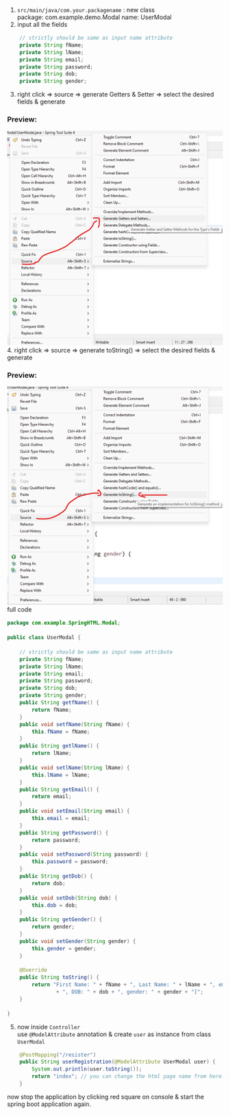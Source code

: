 1. `src/main/java/com.your.packagename` : new class  
package: com.example.demo.Modal
name: UserModal  
2. input all the fields  
```java
	// strictly should be same as input name attribute
	private String fName;
	private String lName;
	private String email;
	private String password;
	private String dob;
	private String gender;
```  
3. right click => source => generate Getters & Setter => select the desired fields & generate  
### Preview:  
![](./Images/004.png)  
4. right click => source => generate toString() => select the desired fields & generate  
### Preview:  
![](./Images/005.png)  
full code  
```java
package com.example.SpringHTML.Modal;

public class UserModal {

	// strictly should be same as input name attribute
	private String fName;
	private String lName;
	private String email;
	private String password;
	private String dob;
	private String gender;
	public String getfName() {
		return fName;
	}
	public void setfName(String fName) {
		this.fName = fName;
	}
	public String getlName() {
		return lName;
	}
	public void setlName(String lName) {
		this.lName = lName;
	}
	public String getEmail() {
		return email;
	}
	public void setEmail(String email) {
		this.email = email;
	}
	public String getPassword() {
		return password;
	}
	public void setPassword(String password) {
		this.password = password;
	}
	public String getDob() {
		return dob;
	}
	public void setDob(String dob) {
		this.dob = dob;
	}
	public String getGender() {
		return gender;
	}
	public void setGender(String gender) {
		this.gender = gender;
	}
	
	@Override
	public String toString() {
		return "First Name: " + fName + ", Last Name: " + lName + ", email: " + email + ", password: " + password
				+ ", DOB: " + dob + ", gender: " + gender + "]";
	}
	
}
```  

5. now inside `Controller`  
use `@ModelAttribute` annotation & create `user` as instance from class `UserModal`
```java
	@PostMapping("/resister")
	public String userRegistration(@ModelAttribute UserModal user) {
		System.out.println(user.toString());
		return "index"; // you can change the html page name from here.
	}
```  
now stop the application by clicking red square on console & start the spring boot application again.  